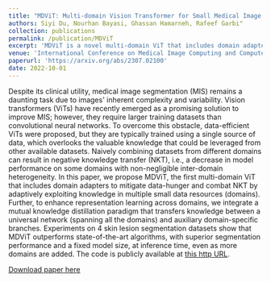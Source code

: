 ```yaml
---
title: "MDViT: Multi-domain Vision Transformer for Small Medical Image Segmentation Datasets"
authors: Siyi Du, Nourhan Bayasi, Ghassan Hamarneh, Rafeef Garbi"
collection: publications
permalink: /publication/MDViT
excerpt: 'MDViT is a novel multi-domain ViT that includes domain adapters to mitigate data-hunger and combat negative knowledge transfer by adaptively exploiting knowledge in multiple small datasets.'
venue: 'International Conference on Medical Image Computing and Computer Assisted Intervention (MICCAI), 2023'
paperurl: 'https://arxiv.org/abs/2307.02100'
date: 2022-10-01
---
```

Despite its clinical utility, medical image segmentation (MIS) remains a daunting task due to images' inherent complexity and variability. Vision transformers (ViTs) have recently emerged as a promising solution to improve MIS; however, they require larger training datasets than convolutional neural networks. To overcome this obstacle, data-efficient ViTs were proposed, but they are typically trained using a single source of data, which overlooks the valuable knowledge that could be leveraged from other available datasets. Naively combining datasets from different domains can result in negative knowledge transfer (NKT), i.e., a decrease in model performance on some domains with non-negligible inter-domain heterogeneity. In this paper, we propose MDViT, the first multi-domain ViT that includes domain adapters to mitigate data-hunger and combat NKT by adaptively exploiting knowledge in multiple small data resources (domains). Further, to enhance representation learning across domains, we integrate a mutual knowledge distillation paradigm that transfers knowledge between a universal network (spanning all the domains) and auxiliary domain-specific branches. Experiments on 4 skin lesion segmentation datasets show that MDViT outperforms state-of-the-art algorithms, with superior segmentation performance and a fixed model size, at inference time, even as more domains are added. The code is publicly available at [this http URL](https://github.com/siyi-wind/MDViT).

[Download paper here](http://nourhanb.github.io/files/MDViT.pdf)
